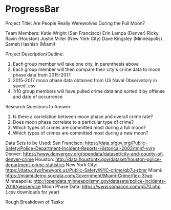 # ProgressBar
Project Title:
Are People Really Werewolves During the Full Moon?

Team Members:
Katie Wright (San Francisco)
Erin Lampa (Denver)
Ricky Ravin (Houston)
Justin Miller (New York City)
Dave Kingsley (Minneapolis)
Sameh Hashish (Miami)

Project Description/Outline:
1. Each group member will take one city, in parenthesis above
2. Each group member will then compare their city's crime data to moon phase data from 2015-2017
3. 2015-2017 moon phase data obtained from US Naval Observatory in saved .csv
4. 1/10 group members will have pulled crime data and sorted it by offense and date of occurrence

Research Questions to Answer:
1. Is there a correlation between moon phase and overall crime rate?
2. Does moon phase correlate to a particular type of crime?
3. Which types of crimes are committed most during a full moon?
4. Which types of crimes are committed most during a new moon?

Data Sets to be Used:
San Francisco: https://data.sfgov.org/Public-Safety/Police-Department-Incident-Reports-Historical-2003/tmnf-yvry
Denver: https://www.denvergov.org/opendata/dataset/city-and-county-of-denver-crime
Houston: http://data.houstontx.gov/dataset/houston-police-department-crime-statistics
New York City: https://data.cityofnewyork.us/Public-Safety/NYC-crime/qb7u-rbmr
Miami: https://miami.demo.socrata.com/Government/Miami-Crime/fjex-3twp
Minneapolis: http://opendata.minneapolismn.gov/datasets/police-incidents-2018/geoservice
Moon Phase Data: https://www.somacon.com/p570.php (.csv downloads for year)

Rough Breakdown of Tasks:
